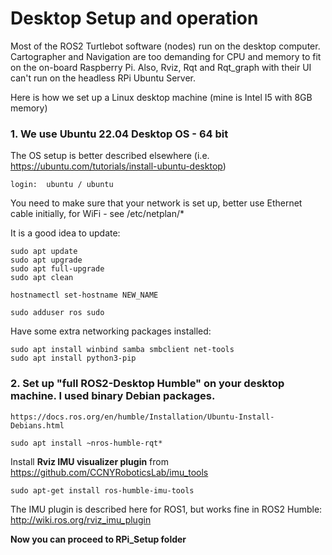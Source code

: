 # Desktop Setup and operation

Most of the ROS2 Turtlebot software (nodes) run on the desktop computer. Cartographer and Navigation are too demanding for CPU and memory to fit on the on-board Raspberry Pi. Also, Rviz, Rqt and Rqt_graph with their UI can't run on the headless RPi Ubuntu Server.

Here is how we set up a Linux desktop machine (mine is Intel I5 with 8GB memory)

### 1. We use Ubuntu 22.04 Desktop OS - 64 bit ###

The OS setup is better described elsewhere (i.e. https://ubuntu.com/tutorials/install-ubuntu-desktop)

    login:  ubuntu / ubuntu

You need to make sure that your network is set up, better use Ethernet cable initially, for WiFi - see /etc/netplan/*

It is a good idea to update:

    sudo apt update
    sudo apt upgrade
    sudo apt full-upgrade
    sudo apt clean

    hostnamectl set-hostname NEW_NAME

    sudo adduser ros sudo

Have some extra networking packages installed:

    sudo apt install winbind samba smbclient net-tools
    sudo apt install python3-pip

### 2. Set up "full ROS2-Desktop Humble" on your desktop machine. I used binary Debian packages. ###

    https://docs.ros.org/en/humble/Installation/Ubuntu-Install-Debians.html

    sudo apt install ~nros-humble-rqt*
    
Install **Rviz IMU visualizer plugin** from  https://github.com/CCNYRoboticsLab/imu_tools

    sudo apt-get install ros-humble-imu-tools

The IMU plugin is described here for ROS1, but works fine in ROS2 Humble: http://wiki.ros.org/rviz_imu_plugin 

**Now you can proceed to RPi_Setup folder**
